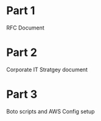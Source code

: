 # Part 1

RFC Document

# Part 2

Corporate IT Stratgey document

# Part 3

Boto scripts and AWS Config setup
